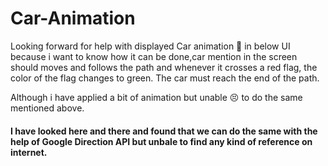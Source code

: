 # Car-Animation
Looking forward for help with displayed Car animation 🤔 in below UI because i want to know how it can be done,car mention in the screen should moves and follows the path and whenever it crosses a red  flag, the color of the flag changes to green. The car must reach the end of the path.  

Although i have applied a bit of animation but unable 😣 to do the same mentioned above.

<h4>I have looked here and there and found that we can do the same with the help of Google Direction API but unbale to find any kind of reference on internet.</h4>
